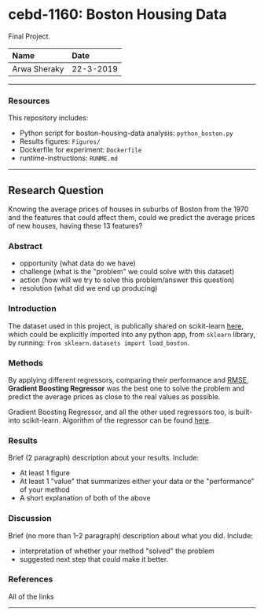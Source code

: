 # cebd-1160: Boston Housing Data
Final Project.

| Name | Date |
|:-------|:---------------|
| Arwa Sheraky | 22-3-2019 |

-----

### Resources
This repository includes:

- Python script for boston-housing-data analysis: `python_boston.py`
- Results figures: `Figures/`
- Dockerfile for experiment: `Dockerfile`
- runtime-instructions: `RUNME.md`

-----

## Research Question
Knowing the average prices of houses in suburbs of Boston from the 1970 and the features that could affect them, could we predict the average prices of new houses, having these 13 features?

### Abstract

- opportunity (what data do we have)
- challenge (what is the "problem" we could solve with this dataset)
- action (how will we try to solve this problem/answer this question)
- resolution (what did we end up producing)

### Introduction
The dataset used in this project, is publically shared on scikit-learn [here](https://scikit-learn.org/stable/datasets/index.html#boston-dataset), which could be explicitly imported into any python app, from `sklearn` library, by running: `from sklearn.datasets import load_boston`.

### Methods

By applying different regressors, comparing their performance and [RMSE](https://www.statisticshowto.datasciencecentral.com/rmse/), **Gradient Boosting Regressor** was the best one to solve the problem and predict the average prices as close to the real values as possible.

Gradient Boosting Regressor, and all the other used regressors too, is built-into scikit-learn. Algorithm of the regressor can be found [here](https://scikit-learn.org/stable/modules/generated/sklearn.ensemble.GradientBoostingRegressor.html#sklearn.ensemble.GradientBoostingRegressor). 

### Results

Brief (2 paragraph) description about your results. Include:

- At least 1 figure
- At least 1 "value" that summarizes either your data or the "performance" of your method
- A short explanation of both of the above

### Discussion
Brief (no more than 1-2 paragraph) description about what you did. Include:

- interpretation of whether your method "solved" the problem
- suggested next step that could make it better.

### References
All of the links

-------
